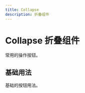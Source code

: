 ```yaml
---
title: Collapse
description: 折叠组件
---
```


# Collapse 折叠组件

常用的操作按钮。

## 基础用法

基础的按钮用法。
<preview path="../common/Collapse.vue"></preview>

